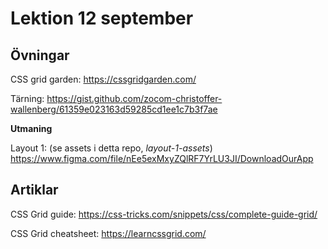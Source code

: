 # Lektion 12 september

## Övningar

CSS grid garden: https://cssgridgarden.com/

Tärning: https://gist.github.com/zocom-christoffer-wallenberg/61359e023163d59285cd1ee1c7b3f7ae

**Utmaning**

Layout 1: (se assets i detta repo, _layout-1-assets_) https://www.figma.com/file/nEe5exMxyZQlRF7YrLU3JI/DownloadOurApp

## Artiklar

CSS Grid guide: https://css-tricks.com/snippets/css/complete-guide-grid/

CSS Grid cheatsheet: https://learncssgrid.com/